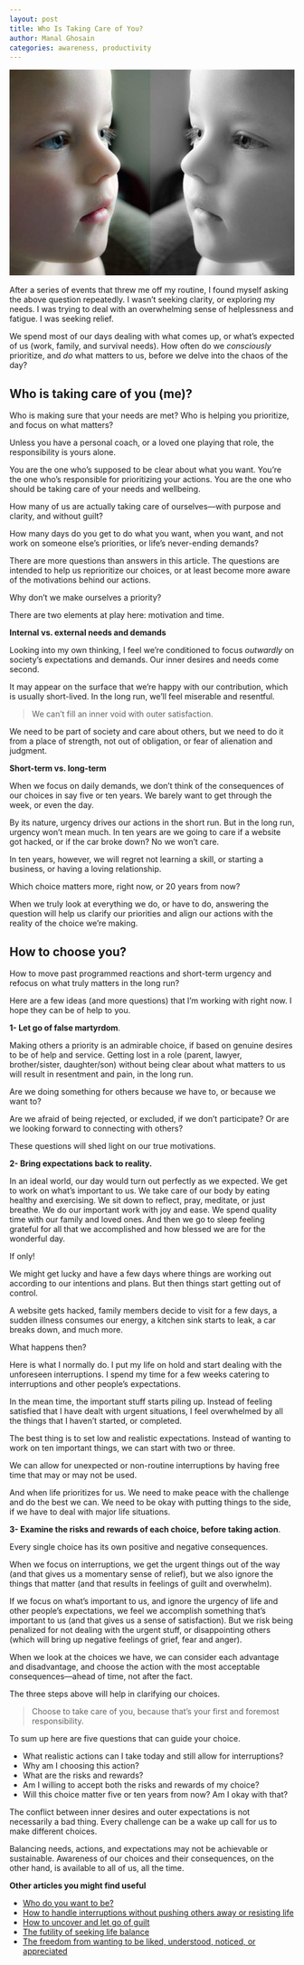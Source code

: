```yaml
---
layout: post
title: Who Is Taking Care of You?
author: Manal Ghosain
categories: awareness, productivity
---
```


![Boy reflection in mirror](/images/boy-reflection-in-mirror.jpg)

After a series of events that threw me off my routine, I found myself asking the above question repeatedly. I wasn’t seeking clarity, or exploring my needs. I was trying to deal with an overwhelming sense of helplessness and fatigue. I was seeking relief.

We spend most of our days dealing with what comes up, or what’s expected of us (work, family, and survival needs). How often do we _consciously_ prioritize, and _do_ what matters to us, before we delve into the chaos of the day?

## Who is taking care of you (me)?

Who is making sure that your needs are met? Who is helping you prioritize, and focus on what matters?

Unless you have a personal coach, or a loved one playing that role, the responsibility is yours alone.

You are the one who’s supposed to be clear about what you want. You’re the one who’s responsible for prioritizing your actions. You are the one who should be taking care of your needs and wellbeing.

How many of us are actually taking care of ourselves—with purpose and clarity, and without guilt?

How many days do you get to do what you want, when you want, and not work on someone else’s priorities, or life’s never-ending demands?

There are more questions than answers in this article. The questions are intended to help us reprioritize our choices, or at least become more aware of the motivations behind our actions.

Why don’t we make ourselves a priority?

There are two elements at play here: motivation and time.

**Internal vs. external needs and demands**

Looking into my own thinking, I feel we’re conditioned to focus _outwardly_ on society’s expectations and demands. Our inner desires and needs come second.

It may appear on the surface that we’re happy with our contribution, which is usually short-lived. In the long run, we’ll feel miserable and resentful.

> We can’t fill an inner void with outer satisfaction.

We need to be part of society and care about others, but we need to do it from a place of strength, not out of obligation, or fear of alienation and judgment.

**Short-term vs. long-term**

When we focus on daily demands, we don’t think of the consequences of our choices in say five or ten years. We barely want to get through the week, or even the day.

By its nature, urgency drives our actions in the short run. But in the long run, urgency won’t mean much. In ten years are we going to care if a website got hacked, or if the car broke down? No we won’t care.

In ten years, however, we will regret not learning a skill, or starting a business, or having a loving relationship.

Which choice matters more, right now, or 20 years from now?

When we truly look at everything we do, or have to do, answering the question will help us clarify our priorities and align our actions with the reality of the choice we’re making.

## How to choose you?

How to move past programmed reactions and short-term urgency and refocus on what truly matters in the long run?

Here are a few ideas (and more questions) that I’m working with right now. I hope they can be of help to you.

**1- Let go of false martyrdom**.

Making others a priority is an admirable choice, if based on genuine desires to be of help and service. Getting lost in a role (parent, lawyer, brother/sister, daughter/son) without being clear about what matters to us will result in resentment and pain, in the long run.

Are we doing something for others because we have to, or because we want to?

Are we afraid of being rejected, or excluded, if we don’t participate? Or are we looking forward to connecting with others?

These questions will shed light on our true motivations.

**2- Bring expectations back to reality.**

In an ideal world, our day would turn out perfectly as we expected. We get to work on what’s important to us. We take care of our body by eating healthy and exercising. We sit down to reflect, pray, meditate, or just breathe. We do our important work with joy and ease. We spend quality time with our family and loved ones. And then we go to sleep feeling grateful for all that we accomplished and how blessed we are for the wonderful day.

If only!

We might get lucky and have a few days where things are working out according to our intentions and plans. But then things start getting out of control.

A website gets hacked, family members decide to visit for a few days, a sudden illness consumes our energy, a kitchen sink starts to leak, a car breaks down, and much more.

What happens then?

Here is what I normally do. I put my life on hold and start dealing with the unforeseen interruptions. I spend my time for a few weeks catering to interruptions and other people’s expectations.

In the mean time, the important stuff starts piling up. Instead of feeling satisfied that I have dealt with urgent situations, I feel overwhelmed by all the things that I haven’t started, or completed.

The best thing is to set low and realistic expectations. Instead of wanting to work on ten important things, we can start with two or three.

We can allow for unexpected or non-routine interruptions by having free time that may or may not be used.

And when life prioritizes for us. We need to make peace with the challenge and do the best we can. We need to be okay with putting things to the side, if we have to deal with major life situations.

**3- Examine the risks and rewards of each choice, before taking action**.

Every single choice has its own positive and negative consequences.

When we focus on interruptions, we get the urgent things out of the way (and that gives us a momentary sense of relief), but we also ignore the things that matter (and that results in feelings of guilt and overwhelm).

If we focus on what’s important to us, and ignore the urgency of life and other people’s expectations, we feel we accomplish something that’s important to us (and that gives us a sense of satisfaction). But we risk being penalized for not dealing with the urgent stuff, or disappointing others (which will bring up negative feelings of grief, fear and anger).

When we look at the choices we have, we can consider each advantage and disadvantage, and choose the action with the most acceptable consequences—ahead of time, not after the fact.

The three steps above will help in clarifying our choices.

> Choose to take care of you, because that’s your first and foremost responsibility.

To sum up here are five questions that can guide your choice.

- What realistic actions can I take today and still allow for interruptions?
- Why am I choosing this action?
- What are the risks and rewards?
- Am I willing to accept both the risks and rewards of my choice?
- Will this choice matter five or ten years from now? Am I okay with that?

The conflict between inner desires and outer expectations is not necessarily a bad thing. Every challenge can be a wake up call for us to make different choices.

Balancing needs, actions, and expectations may not be achievable or sustainable. Awareness of our choices and their consequences, on the other hand, is available to all of us, all the time.

**Other articles you might find useful**

- [Who do you want to be?](/who-do-you-want-to-be)
- [How to handle interruptions without pushing others away or resisting life](/interruptions)
- [How to uncover and let go of guilt](/guilt)
- [The futility of seeking life balance](/forget-life-balance)
- [The freedom from wanting to be liked, understood, noticed, or appreciated](/approval)